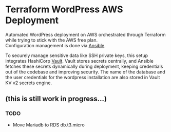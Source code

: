 # Terraform WordPress AWS Deployment

Automated WordPress deployment on AWS orchestrated through Terraform while trying to stick with the AWS free plan.  
Configuration management is done via [Ansible](https://github.com/spithash/Terraform-Wordpress-AWS/tree/main/ansible).

To securely manage sensitive data like SSH private keys, this setup integrates HashiCorp [Vault](https://github.com/spithash/Terraform-Wordpress-AWS/tree/main/vault). Vault stores secrets centrally, and Ansible fetches these secrets dynamically during deployment, keeping credentials out of the codebase and improving security. The name of the database and the user credentials for the wordpress installation are also stored in Vault KV v2 secrets engine.

## (this is still work in progress...)

### TODO

- Move Mariadb to RDS db.t3.micro
